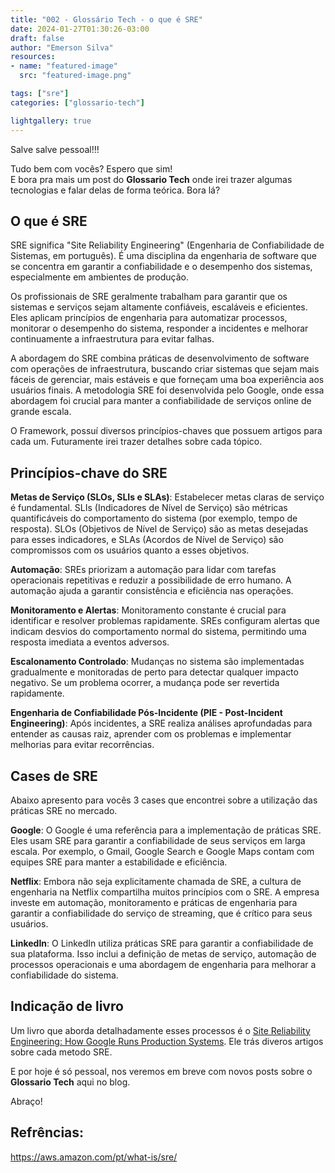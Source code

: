 ```yaml
---
title: "002 - Glossário Tech - o que é SRE"
date: 2024-01-27T01:30:26-03:00
draft: false
author: "Emerson Silva"
resources:
- name: "featured-image"
  src: "featured-image.png"

tags: ["sre"]
categories: ["glossario-tech"]

lightgallery: true
---
```


Salve salve pessoal!!!

Tudo bem com vocês? Espero que sim!  
E bora pra mais um post do **Glossario Tech** onde irei trazer algumas tecnologias e falar delas de forma teórica. Bora lá?


## O que é SRE


SRE significa "Site Reliability Engineering" (Engenharia de Confiabilidade de Sistemas, em português). É uma disciplina da engenharia de software que se concentra em garantir a confiabilidade e o desempenho dos sistemas, especialmente em ambientes de produção.

Os profissionais de SRE geralmente trabalham para garantir que os sistemas e serviços sejam altamente confiáveis, escaláveis e eficientes. Eles aplicam princípios de engenharia para automatizar processos, monitorar o desempenho do sistema, responder a incidentes e melhorar continuamente a infraestrutura para evitar falhas.

A abordagem do SRE combina práticas de desenvolvimento de software com operações de infraestrutura, buscando criar sistemas que sejam mais fáceis de gerenciar, mais estáveis e que forneçam uma boa experiência aos usuários finais. A metodologia SRE foi desenvolvida pelo Google, onde essa abordagem foi crucial para manter a confiabilidade de serviços online de grande escala.

O Framework, possuí diversos princípios-chaves que possuem artigos para cada um. Futuramente irei trazer detalhes sobre cada tópico.  

## Princípios-chave do SRE

**Metas de Serviço (SLOs, SLIs e SLAs)**: Estabelecer metas claras de serviço é fundamental. SLIs (Indicadores de Nível de Serviço) são métricas quantificáveis do comportamento do sistema (por exemplo, tempo de resposta). SLOs (Objetivos de Nível de Serviço) são as metas desejadas para esses indicadores, e SLAs (Acordos de Nível de Serviço) são compromissos com os usuários quanto a esses objetivos.

**Automação**: SREs priorizam a automação para lidar com tarefas operacionais repetitivas e reduzir a possibilidade de erro humano. A automação ajuda a garantir consistência e eficiência nas operações.

**Monitoramento e Alertas**: Monitoramento constante é crucial para identificar e resolver problemas rapidamente. SREs configuram alertas que indicam desvios do comportamento normal do sistema, permitindo uma resposta imediata a eventos adversos.

**Escalonamento Controlado**: Mudanças no sistema são implementadas gradualmente e monitoradas de perto para detectar qualquer impacto negativo. Se um problema ocorrer, a mudança pode ser revertida rapidamente.

**Engenharia de Confiabilidade Pós-Incidente (PIE - Post-Incident Engineering)**: Após incidentes, a SRE realiza análises aprofundadas para entender as causas raiz, aprender com os problemas e implementar melhorias para evitar recorrências.

## Cases de SRE

Abaixo apresento para vocês 3 cases que encontrei sobre a utilização das práticas SRE no mercado. 

**Google**: O Google é uma referência para a implementação de práticas SRE. Eles usam SRE para garantir a confiabilidade de seus serviços em larga escala. Por exemplo, o Gmail, Google Search e Google Maps contam com equipes SRE para manter a estabilidade e eficiência.

**Netflix**: Embora não seja explicitamente chamada de SRE, a cultura de engenharia na Netflix compartilha muitos princípios com o SRE. A empresa investe em automação, monitoramento e práticas de engenharia para garantir a confiabilidade do serviço de streaming, que é crítico para seus usuários.

**LinkedIn**: O LinkedIn utiliza práticas SRE para garantir a confiabilidade de sua plataforma. Isso inclui a definição de metas de serviço, automação de processos operacionais e uma abordagem de engenharia para melhorar a confiabilidade do sistema.

## Indicação de livro

Um livro que aborda detalhadamente esses processos é o [Site Reliability Engineering: How Google Runs Production Systems](https://www.amazon.com.br/Site-Reliability-Engineering-Betsy-Beyer/dp/149192912X). Ele trás diveros artigos sobre cada metodo SRE. 


E por hoje é só pessoal, nos veremos em breve com novos posts sobre o **Glossario Tech** aqui no blog.  

Abraço! 


## Refrências:

https://aws.amazon.com/pt/what-is/sre/